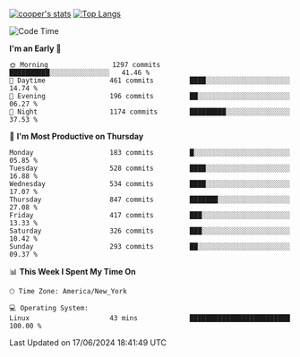 [![cooper's stats](https://github-readme-stats-l2ak-km2n59e3j-coopjzs-projects.vercel.app/api?username=coopjz&count_private=true)](https://github.com/coopjz/github-readme-stats)
[![Top Langs](https://github-readme-stats-l2ak-km2n59e3j-coopjzs-projects.vercel.app/api/top-langs/?username=coopjz&count_private=true&langs_count=8&layout=compact&&hide=C)](https://github.com/coopjz/github-readme-stats)
<!--START_SECTION:waka-->
![Code Time](http://img.shields.io/badge/Code%20Time-36%20hrs%2059%20mins-blue)

**I'm an Early 🐤** 

```text
🌞 Morning                1297 commits        ██████████░░░░░░░░░░░░░░░   41.46 % 
🌆 Daytime                461 commits         ████░░░░░░░░░░░░░░░░░░░░░   14.74 % 
🌃 Evening                196 commits         ██░░░░░░░░░░░░░░░░░░░░░░░   06.27 % 
🌙 Night                  1174 commits        █████████░░░░░░░░░░░░░░░░   37.53 % 
```
📅 **I'm Most Productive on Thursday** 

```text
Monday                   183 commits         █░░░░░░░░░░░░░░░░░░░░░░░░   05.85 % 
Tuesday                  528 commits         ████░░░░░░░░░░░░░░░░░░░░░   16.88 % 
Wednesday                534 commits         ████░░░░░░░░░░░░░░░░░░░░░   17.07 % 
Thursday                 847 commits         ███████░░░░░░░░░░░░░░░░░░   27.08 % 
Friday                   417 commits         ███░░░░░░░░░░░░░░░░░░░░░░   13.33 % 
Saturday                 326 commits         ███░░░░░░░░░░░░░░░░░░░░░░   10.42 % 
Sunday                   293 commits         ██░░░░░░░░░░░░░░░░░░░░░░░   09.37 % 
```


📊 **This Week I Spent My Time On** 

```text
🕑︎ Time Zone: America/New_York

💻 Operating System: 
Linux                    43 mins             █████████████████████████   100.00 % 
```


 Last Updated on 17/06/2024 18:41:49 UTC
<!--END_SECTION:waka-->
